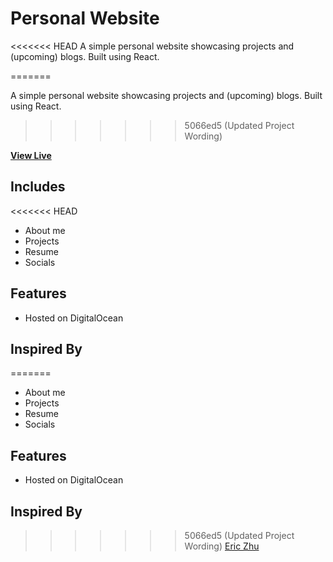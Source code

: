 # Personal Website
<<<<<<< HEAD
A simple personal website showcasing projects and (upcoming) blogs.
Built using React.

=======

A simple personal website showcasing projects and (upcoming) blogs.
Built using React.
>>>>>>> 5066ed5 (Updated Project Wording)

**[View Live](https://markzhdan.com/)**

## Includes
<<<<<<< HEAD
- About me
- Projects
- Resume
- Socials

## Features
- Hosted on DigitalOcean


## Inspired By
=======

- About me
- Projects
- Resume
- Socials

## Features

- Hosted on DigitalOcean

## Inspired By

>>>>>>> 5066ed5 (Updated Project Wording)
[Eric Zhu](https://ericzhu.co/)
